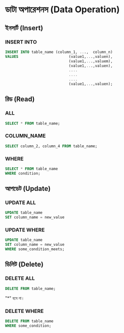# ডাটা অপারেশনস \(Data Operation\)

## ইনসার্ট \(Insert\)

### INSERT INTO

```sql
INSERT INTO table_name (column_1, ...,  column_n)
VALUES                       (value1,...,valuen),
                             (value1,...,valuem),
                             (value1,...,valuen),
                             ....
                             ....
                             ....
                             (value1,...,valuen);
```

## রিড \(Read\)

### ALL

```sql
SELECT * FROM table_name;
```

### COLUMN\_NAME

```sql
SELECT column_2, column_4 FROM table_name;
```

### WHERE

```sql
SELECT * FROM table_name
WHERE condition;
```

## আপডেট \(Update\)

### UPDATE ALL

```sql
UPDATE table_name
SET column_name = new_value
```

### UPDATE WHERE

```sql
UPDATE table_name
SET column_name = new_value
WHERE some_condition_meets;
```

## ডিলিট \(Delete\)

### DELETE ALL

```sql
DELETE FROM table_name;
```

"\*" হবে না।

### DELETE WHERE

```sql
DELETE FROM table_name
WHERE some_condition;
```

















